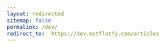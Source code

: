 ```yaml
---
layout: redirected
sitemap: false
permalink: /dev/
redirect_to:  https://dev.mstflotfy.com/articles
---
```

